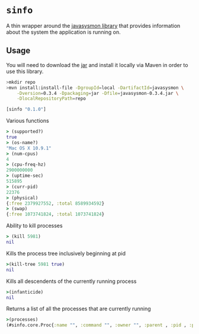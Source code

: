 # `sinfo`

A thin wrapper around the [javasysmon library](https://github.com/jezhumble/javasysmon.com) that provides information about the system the application is running on. 

## Usage

You will need to download the [jar](http://continuousdelivery.com/downloads/javasysmon/javasysmon-0.3.4.jar) and install it locally via Maven in order to use this library.

```bash
>mkdir repo
>mvn install:install-file -DgroupId=local -DartifactId=javasysmon \
    -Dversion=0.3.4 -Dpackaging=jar -Dfile=javasysmon-0.3.4.jar \
    -DlocalRepositoryPath=repo
```

```clojure
[sinfo "0.1.0"]
```

Various functions

```clojure
> (supported?)
true
> (os-name?)
"Mac OS X 10.9.1"
> (num-cpus)
4
> (cpu-freq-hz)
2900000000
> (uptime-sec)
515895
> (curr-pid)
22376
> (physical)
{:free 2379927552, :total 8589934592}
> (swap)
{:free 1073741824, :total 1073741824}
```

Ability to kill processes

```clojure
> (kill 5981)
nil
```

Kills the process tree inclusively beginning at pid

```clojure
>(kill-tree 5981 true) 
nil
```

Kills all descendents of the currently running process

```clojure
>(infanticide) 
nil
```

Returns a list of all the processes that are currently running

```clojure
>(processes)
(#sinfo.core.Proc{:name "", :command "", :owner "", :parent , :pid , :physical-bytes , :total-bytes , :user-ms , :kernel-ms , :host ""})
```
